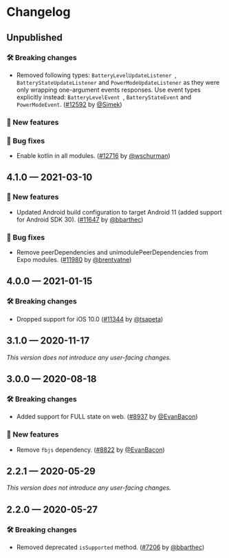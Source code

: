 # Changelog

## Unpublished

### 🛠 Breaking changes

- Removed following types: `BatteryLevelUpdateListener `, `BatteryStateUpdateListener` and `PowerModeUpdateListener` as they were only wrapping one-argument events responses. Use event types explicitly instead: `BatteryLevelEvent `, `BatteryStateEvent` and `PowerModeEvent`. ([#12592](https://github.com/expo/expo/pull/12592) by [@Simek](https://github.com/simek))

### 🎉 New features

### 🐛 Bug fixes

- Enable kotlin in all modules. ([#12716](https://github.com/expo/expo/pull/12716) by [@wschurman](https://github.com/wschurman))

## 4.1.0 — 2021-03-10

### 🎉 New features

- Updated Android build configuration to target Android 11 (added support for Android SDK 30). ([#11647](https://github.com/expo/expo/pull/11647) by [@bbarthec](https://github.com/bbarthec))

### 🐛 Bug fixes

- Remove peerDependencies and unimodulePeerDependencies from Expo modules. ([#11980](https://github.com/expo/expo/pull/11980) by [@brentvatne](https://github.com/brentvatne))

## 4.0.0 — 2021-01-15

### 🛠 Breaking changes

- Dropped support for iOS 10.0 ([#11344](https://github.com/expo/expo/pull/11344) by [@tsapeta](https://github.com/tsapeta))

## 3.1.0 — 2020-11-17

_This version does not introduce any user-facing changes._

## 3.0.0 — 2020-08-18

### 🛠 Breaking changes

- Added support for FULL state on web. ([#8937](https://github.com/expo/expo/pull/8937) by [@EvanBacon](https://github.com/EvanBacon))

### 🎉 New features

- Remove `fbjs` dependency. ([#8822](https://github.com/expo/expo/pull/8822) by [@EvanBacon](https://github.com/EvanBacon))

## 2.2.1 — 2020-05-29

_This version does not introduce any user-facing changes._

## 2.2.0 — 2020-05-27

### 🛠 Breaking changes

- Removed deprecated `isSupported` method. ([#7206](https://github.com/expo/expo/pull/7206) by [@bbarthec](https://github.com/bbarthec))
